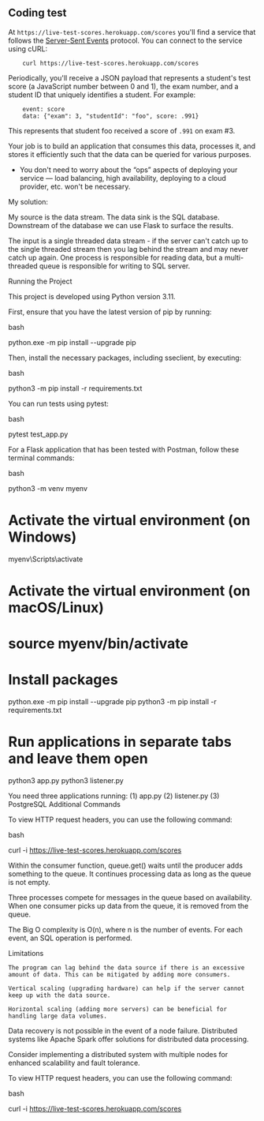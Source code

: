 ## Coding test


At `https://live-test-scores.herokuapp.com/scores` you'll find a service that follows the [Server-Sent Events](https://html.spec.whatwg.org/multipage/server-sent-events.html#server-sent-events) protocol. You can connect to the service using cURL:

        curl https://live-test-scores.herokuapp.com/scores

Periodically, you'll receive a JSON payload that represents a student's test score (a JavaScript number between 0 and 1), the exam number, and a student ID that uniquely identifies a student. For example:

        event: score
        data: {"exam": 3, "studentId": "foo", score: .991}

This represents that student foo received a score of `.991` on exam #3. 

Your job is to build an application that consumes this data, processes it, and stores it efficiently such that the data can be queried for various purposes. 

* You don't need to worry about the “ops” aspects of deploying your service — load balancing, high availability, deploying to a cloud provider, etc. won't be necessary.



My solution:

My source is the data stream. The data sink is the SQL database. Downstream of the database we can use Flask to surface the results.

The input is a single threaded data stream - if the server can't catch up to the single threaded stream then you lag behind the stream and may never catch up again. One process is responsible for reading data, but a multi-threaded queue is responsible for writing to SQL server. 

Running the Project

This project is developed using Python version 3.11.

First, ensure that you have the latest version of pip by running:

bash

python.exe -m pip install --upgrade pip

Then, install the necessary packages, including sseclient, by executing:

bash

python3 -m pip install -r requirements.txt

You can run tests using pytest:

bash

pytest test_app.py

For a Flask application that has been tested with Postman, follow these terminal commands:

bash

python3 -m venv myenv
# Activate the virtual environment (on Windows)
myenv\Scripts\activate
# Activate the virtual environment (on macOS/Linux)
# source myenv/bin/activate
# Install packages
python.exe -m pip install --upgrade pip
python3 -m pip install -r requirements.txt
# Run applications in separate tabs and leave them open
python3 app.py
python3 listener.py

You need three applications running:
(1) app.py
(2) listener.py
(3) PostgreSQL
Additional Commands

To view HTTP request headers, you can use the following command:

bash

curl -i https://live-test-scores.herokuapp.com/scores

Within the consumer function, queue.get() waits until the producer adds something to the queue. It continues processing data as long as the queue is not empty.

Three processes compete for messages in the queue based on availability. When one consumer picks up data from the queue, it is removed from the queue.

The Big O complexity is O(n), where n is the number of events. For each event, an SQL operation is performed.

Limitations

    The program can lag behind the data source if there is an excessive amount of data. This can be mitigated by adding more consumers.

    Vertical scaling (upgrading hardware) can help if the server cannot keep up with the data source.

    Horizontal scaling (adding more servers) can be beneficial for handling large data volumes.

Data recovery is not possible in the event of a node failure. Distributed systems like Apache Spark offer solutions for distributed data processing.

Consider implementing a distributed system with multiple nodes for enhanced scalability and fault tolerance.

To view HTTP request headers, you can use the following command:

bash

curl -i https://live-test-scores.herokuapp.com/scores
